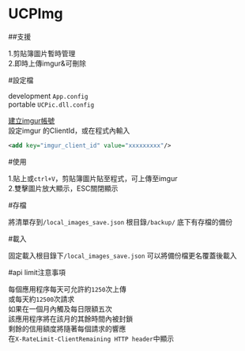 # UCPImg

##支援  
 
1.剪貼簿圖片暫時管理  
2.即時上傳imgur&可刪除  

#設定檔  

development `App.config`  
portable `UCPic.dll.config`

[建立imgur帳號](https://medium.com/front-end-augustus-study-notes/imgur-api-3a41f2848bb8)  
設定imgur 的ClientId，或在程式內輸入
```xml
<add key="imgur_client_id" value="xxxxxxxxx"/>
```

#使用

1.貼上或`ctrl+V`，剪貼簿圖片貼至程式，可上傳至imgur  
2.雙擊圖片放大顯示，ESC關閉顯示  

#存檔

將清單存到`/local_images_save.json`
根目錄`/backup/` 底下有存檔的備份  

#載入

固定載入根目錄下`/local_images_save.json`
可以將備份檔更名覆蓋後載入  

#api limit注意事項  

每個應用程序每天可允許約`1250`次上傳  
或每天約`12500`次請求  
如果在一個月內觸及每日限額五次  
該應用程序將在該月的其餘時間內被封鎖  
剩餘的信用額度將隨著每個請求的響應  
在`X-RateLimit-ClientRemaining HTTP header`中顯示


